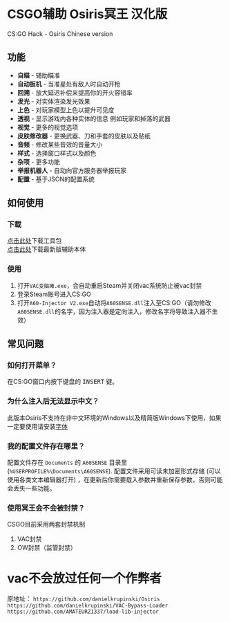 #  CSGO辅助 Osiris冥王 汉化版
CS:GO Hack - Osiris Chinese version

## 功能
* **自瞄** - 辅助瞄准
* **自动扳机** - 当准星处有敌人时自动开枪
* **回溯** - 放大延迟补偿来提高你的开火容错率
* **发光** - 对实体渲染发光效果
* **上色** - 对玩家模型上色以提升可见度
* **透视** - 显示游戏内各种实体的信息 例如玩家和掉落的武器
* **视觉** - 更多的视觉选项
* **皮肤修改器** - 更换武器、刀和手套的皮肤以及贴纸
* **音频** - 修改某些音效的音量大小
* **样式** - 选择窗口样式以及颜色
* **杂项** - 更多功能
* **举报机器人** - 自动向官方服务器举报玩家
* **配置** - 基于JSON的配置系统

## 如何使用

### 下载

[点击此处](https://github.com/djkcyl/CSGO-Hack-Osiris-Chinese-version/archive/master.zip)下载工具包  
[点击此处](https://github.com/djkcyl/CSGO-Hack-Osiris-Chinese-version/releases)下载最新版辅助本体

### 使用

1. 打开`VAC变脑瘫.exe`，会自动重启Steam并关闭vac系统防止被vac封禁
2. 登录Steam账号进入CS:GO
3. 打开`A60-Injector V2.exe`自动将`A60SENSE.dll`注入至CS:GO（请勿修改`A60SENSE.dll`的名字，因为注入器是定向注入，修改名字将导致注入器不生效）


## 常见问题

### 如何打开菜单？
在CS:GO窗口内按下键盘的 <kbd>INSERT</kbd> 键。

### 为什么注入后无法显示中文？
此版本Osiris不支持在非中文环境的Windows以及精简版Windows下使用，如果一定要使用请安装[字体](https://github.com/djkcyl/CSGO-Hack-Osiris-Chinese-version/raw/master/Deng.TTF)

### 我的配置文件存在哪里？
配置文件存在 `Documents` 的 `A60SENSE` 目录里 (`%USERPROFILE%\Documents\A60SENSE`). 配置文件采用可读未加密形式存储 (可以使用各类文本编辑器打开) ，在更新后你需要载入参数并重新保存参数，否则可能会丢失一些功能。

### 使用冥王会不会被封禁？
CSGO目前采用两套封禁机制
1. VAC封禁
2. OW封禁（监管封禁）

# vac不会放过任何一个作弊者


原地址：
 `https://github.com/danielkrupinski/Osiris
 https://github.com/danielkrupinski/VAC-Bypass-Loader
 https://github.com/AMATEURZ1337/load-lib-injector`
